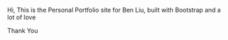 Hi, This is the Personal Portfolio site for Ben Liu, built with Bootstrap and a lot of love


Thank You
